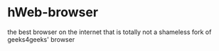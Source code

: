 # hWeb-browser
the best browser on the internet that is totally not a shameless fork of geeks4geeks' browser
